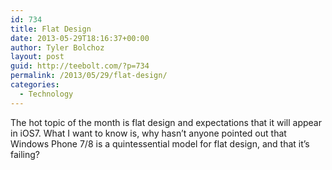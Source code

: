 ```yaml
---
id: 734
title: Flat Design
date: 2013-05-29T18:16:37+00:00
author: Tyler Bolchoz
layout: post
guid: http://teebolt.com/?p=734
permalink: /2013/05/29/flat-design/
categories:
  - Technology
---
```

The hot topic of the month is flat design and expectations that it will appear in iOS7. What I want to know is, why hasn&#8217;t anyone pointed out that Windows Phone 7/8 is a quintessential model for flat design, and that it&#8217;s failing?